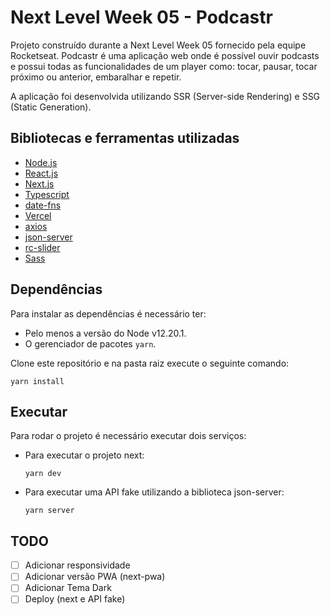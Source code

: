 # Next Level Week 05 - Podcastr

Projeto construído durante a Next Level Week 05 fornecido pela equipe Rocketseat. Podcastr é uma aplicação web onde é possível ouvir podcasts e possui todas as funcionalidades de um player como: tocar, pausar, tocar próximo ou anterior, embaralhar e repetir.

A aplicação foi desenvolvida utilizando SSR (Server-side Rendering) e SSG (Static Generation).

## Bibliotecas e ferramentas utilizadas

* [Node.js](https://nodejs.org/en/)
* [React.js](https://reactjs.org/)
* [Next.js](https://nextjs.org/)
* [Typescript](https://www.typescriptlang.org/)
* [date-fns](https://date-fns.org/)
* [Vercel](https://vercel.com/)
* [axios](https://github.com/axios/axios)
* [json-server](https://github.com/typicode/json-server)
* [rc-slider](https://www.npmjs.com/package/rc-slider)
* [Sass](https://sass-lang.com/)

## Dependências

Para instalar as dependências é necessário ter:

- Pelo menos a versão do Node v12.20.1.
- O gerenciador de pacotes `yarn`.

Clone este repositório e na pasta raiz execute o seguinte comando:

```
yarn install
```

## Executar

Para rodar o projeto é necessário executar dois serviços:

- Para executar o projeto next:
    ```
    yarn dev
    ```

- Para executar uma API fake utilizando a biblioteca json-server:
    ```
    yarn server
    ```

## TODO

- [ ] Adicionar responsividade
- [ ] Adicionar versão PWA (next-pwa)
- [ ] Adicionar Tema Dark
- [ ] Deploy (next e API fake)
